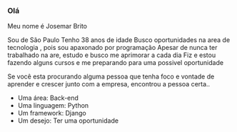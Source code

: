 ### Olá

Meu nome é Josemar Brito

Sou de  São Paulo
Tenho 38 anos de idade
Busco oportunidades na area de tecnologia , pois sou apaxonado por programação
Apesar de nunca ter trabalhado na are, estudo e busco me aprimorar a cada dia
Fiz e estou fazendo alguns cursos e me preparando para uma possivel oportunidade

Se você esta procurando alguma pessoa que  tenha foco e vontade de aprender e 
crescer junto com a  empresa, encontrou a pessoa certa..

* Uma área: Back-end
* Uma linguagem: Python
* Um framework: Django
* Um desejo: Ter uma oportunidade

<!--
**JosemarBrito/JosemarBrito** is a ✨ _special_ ✨ repository because its `README.md` (this file) appears on your GitHub profile.

Here are some ideas to get you started:

- 🔭 Vamos começar por aqui
- 🌱 I’m currently learning ..
- 👯 I’m looking to collaborate on ...
- 🤔 I’m looking for help with ...
- 💬 Ask me about ...
- 📫 How to reach me: ...
- 😄 Pronouns: ...
- ⚡ Fun fact: ...
-->
